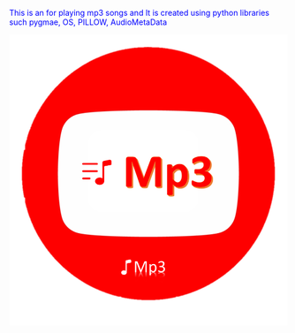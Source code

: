 <span style="color:blue"> This is an for playing mp3 songs and It is created using python libraries such pygmae, OS, PILLOW, AudioMetaData</span>

<img src="https://github.com/Tenali786/playmp3/blob/main/static/files/icon1.png">
